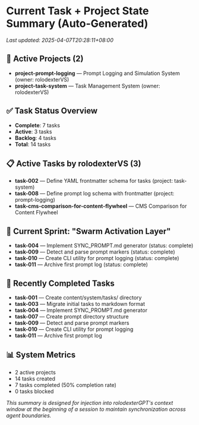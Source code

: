 # Current Task + Project State Summary (Auto-Generated)
_Last updated: 2025-04-07T20:28:11+08:00_

## 🧠 Active Projects (2)
- **project-prompt-logging** — Prompt Logging and Simulation System (owner: rolodexterVS)
- **project-task-system** — Task Management System (owner: rolodexterVS)

## ✅ Task Status Overview
- **Complete**: 7 tasks
- **Active**: 3 tasks
- **Backlog**: 4 tasks
- **Total**: 14 tasks

## 📋 Active Tasks by rolodexterVS (3)
- **task-002** — Define YAML frontmatter schema for tasks (project: task-system)
- **task-008** — Define prompt log schema with frontmatter (project: prompt-logging)
- **task-cms-comparison-for-content-flywheel** — CMS Comparison for Content Flywheel

## 🚀 Current Sprint: "Swarm Activation Layer"
- **task-004** — Implement SYNC_PROMPT.md generator (status: complete)
- **task-009** — Detect and parse prompt markers (status: complete)
- **task-010** — Create CLI utility for prompt logging (status: complete)
- **task-011** — Archive first prompt log (status: complete)

## 🏁 Recently Completed Tasks
- **task-001** — Create content/system/tasks/ directory
- **task-003** — Migrate initial tasks to markdown format
- **task-004** — Implement SYNC_PROMPT.md generator
- **task-007** — Create prompt directory structure
- **task-009** — Detect and parse prompt markers
- **task-010** — Create CLI utility for prompt logging
- **task-011** — Archive first prompt log

## 📊 System Metrics
- 2 active projects
- 14 tasks created
- 7 tasks completed (50% completion rate)
- 0 tasks blocked

_This summary is designed for injection into rolodexterGPT's context window at the beginning of a session to maintain synchronization across agent boundaries._